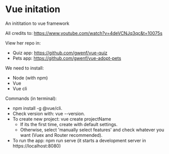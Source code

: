# Vue initation
An inititation to vue framework

All credits to: https://www.youtube.com/watch?v=4deVCNJq3qc&t=10075s

View her repo in: 
- Quiz app: https://github.com/gwenf/vue-quiz
- Pets app: https://github.com/gwenf/vue-adopt-pets

We need to install:
- Node (with npm)
- Vue
- Vue cli

Commands (in terminal):
- npm install -g @vue/cli.
- Check version with: vue --version.
- To create new project: vue create projectName
  - If its the first time, create with default settings.
  - Otherwise, select 'manually select features' and check whatever you want (Vuex and Router recommended).
- To run the app: npm run serve (it starts a development server in https://localhost:8080)
